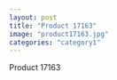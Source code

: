 ```yaml
---
layout: post
title: "Product 17163"
image: "product17163.jpg"
categories: "category1"
---
```

Product 17163
